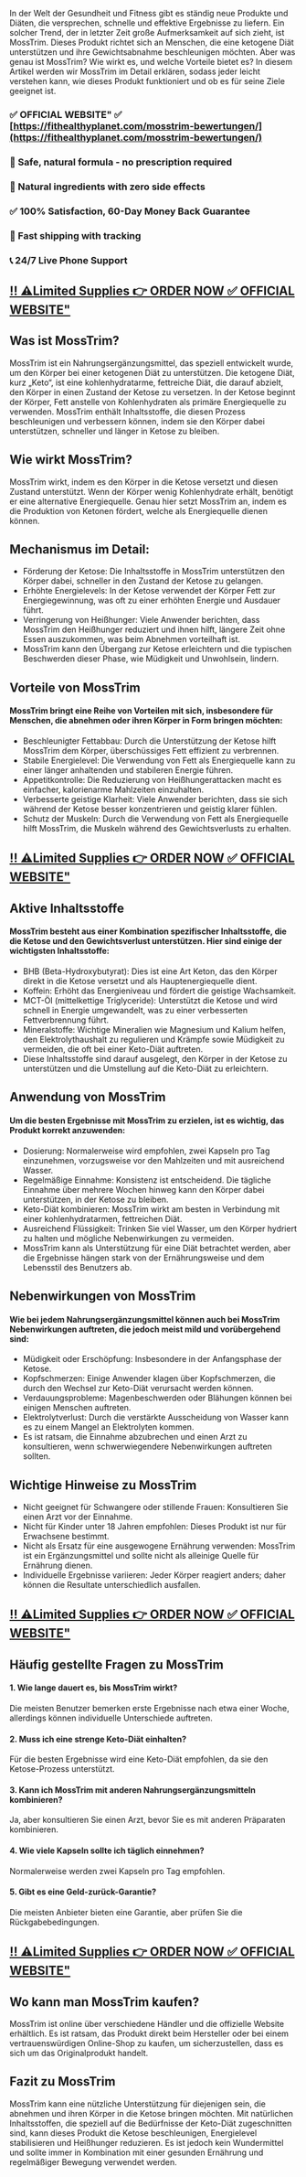 In der Welt der Gesundheit und Fitness gibt es ständig neue Produkte und Diäten, die versprechen, schnelle und effektive Ergebnisse zu liefern. Ein solcher Trend, der in letzter Zeit große Aufmerksamkeit auf sich zieht, ist MossTrim. Dieses Produkt richtet sich an Menschen, die eine ketogene Diät unterstützen und ihre Gewichtsabnahme beschleunigen möchten. Aber was genau ist MossTrim? Wie wirkt es, und welche Vorteile bietet es? In diesem Artikel werden wir MossTrim im Detail erklären, sodass jeder leicht verstehen kann, wie dieses Produkt funktioniert und ob es für seine Ziele geeignet ist.

### ✅ OFFICIAL WEBSITE" ✅ [https://fithealthyplanet.com/mosstrim-bewertungen/](https://fithealthyplanet.com/mosstrim-bewertungen/)
### 🔵 Safe, natural formula - no prescription required
### 🌿 Natural ingredients with zero side effects
### ✅ 100% Satisfaction, 60-Day Money Back Guarantee
### 🚚 Fast shipping with tracking 
### 📞 24/7 Live Phone Support

## [‼️ ⚠️Limited Supplies 👉 ORDER NOW ✅ OFFICIAL WEBSITE"](https://fithealthyplanet.com/mosstrim-bewertungen/)

## Was ist MossTrim?

MossTrim ist ein Nahrungsergänzungsmittel, das speziell entwickelt wurde, um den Körper bei einer ketogenen Diät zu unterstützen. Die ketogene Diät, kurz „Keto“, ist eine kohlenhydratarme, fettreiche Diät, die darauf abzielt, den Körper in einen Zustand der Ketose zu versetzen. In der Ketose beginnt der Körper, Fett anstelle von Kohlenhydraten als primäre Energiequelle zu verwenden. MossTrim enthält Inhaltsstoffe, die diesen Prozess beschleunigen und verbessern können, indem sie den Körper dabei unterstützen, schneller und länger in Ketose zu bleiben.

## Wie wirkt MossTrim?

MossTrim wirkt, indem es den Körper in die Ketose versetzt und diesen Zustand unterstützt. Wenn der Körper wenig Kohlenhydrate erhält, benötigt er eine alternative Energiequelle. Genau hier setzt MossTrim an, indem es die Produktion von Ketonen fördert, welche als Energiequelle dienen können.

## Mechanismus im Detail:

- Förderung der Ketose: Die Inhaltsstoffe in MossTrim unterstützen den Körper dabei, schneller in den Zustand der Ketose zu gelangen.
- Erhöhte Energielevels: In der Ketose verwendet der Körper Fett zur Energiegewinnung, was oft zu einer erhöhten Energie und Ausdauer führt.
- Verringerung von Heißhunger: Viele Anwender berichten, dass MossTrim den Heißhunger reduziert und ihnen hilft, längere Zeit ohne Essen auszukommen, was beim Abnehmen vorteilhaft ist.
- MossTrim kann den Übergang zur Ketose erleichtern und die typischen Beschwerden dieser Phase, wie Müdigkeit und Unwohlsein, lindern.

## Vorteile von MossTrim

#### MossTrim bringt eine Reihe von Vorteilen mit sich, insbesondere für Menschen, die abnehmen oder ihren Körper in Form bringen möchten:

- Beschleunigter Fettabbau: Durch die Unterstützung der Ketose hilft MossTrim dem Körper, überschüssiges Fett effizient zu verbrennen.
- Stabile Energielevel: Die Verwendung von Fett als Energiequelle kann zu einer länger anhaltenden und stabileren Energie führen.
- Appetitkontrolle: Die Reduzierung von Heißhungerattacken macht es einfacher, kalorienarme Mahlzeiten einzuhalten.
- Verbesserte geistige Klarheit: Viele Anwender berichten, dass sie sich während der Ketose besser konzentrieren und geistig klarer fühlen.
- Schutz der Muskeln: Durch die Verwendung von Fett als Energiequelle hilft MossTrim, die Muskeln während des Gewichtsverlusts zu erhalten.

## [‼️ ⚠️Limited Supplies 👉 ORDER NOW ✅ OFFICIAL WEBSITE"](https://fithealthyplanet.com/mosstrim-bewertungen/)

## Aktive Inhaltsstoffe

#### MossTrim besteht aus einer Kombination spezifischer Inhaltsstoffe, die die Ketose und den Gewichtsverlust unterstützen. Hier sind einige der wichtigsten Inhaltsstoffe:

- BHB (Beta-Hydroxybutyrat): Dies ist eine Art Keton, das den Körper direkt in die Ketose versetzt und als Hauptenergiequelle dient.
- Koffein: Erhöht das Energieniveau und fördert die geistige Wachsamkeit.
- MCT-Öl (mittelkettige Triglyceride): Unterstützt die Ketose und wird schnell in Energie umgewandelt, was zu einer verbesserten Fettverbrennung führt.
- Mineralstoffe: Wichtige Mineralien wie Magnesium und Kalium helfen, den Elektrolythaushalt zu regulieren und Krämpfe sowie Müdigkeit zu vermeiden, die oft bei einer Keto-Diät auftreten.
- Diese Inhaltsstoffe sind darauf ausgelegt, den Körper in der Ketose zu unterstützen und die Umstellung auf die Keto-Diät zu erleichtern.

## Anwendung von MossTrim

#### Um die besten Ergebnisse mit MossTrim zu erzielen, ist es wichtig, das Produkt korrekt anzuwenden:

- Dosierung: Normalerweise wird empfohlen, zwei Kapseln pro Tag einzunehmen, vorzugsweise vor den Mahlzeiten und mit ausreichend Wasser.
- Regelmäßige Einnahme: Konsistenz ist entscheidend. Die tägliche Einnahme über mehrere Wochen hinweg kann den Körper dabei unterstützen, in der Ketose zu bleiben.
- Keto-Diät kombinieren: MossTrim wirkt am besten in Verbindung mit einer kohlenhydratarmen, fettreichen Diät.
- Ausreichend Flüssigkeit: Trinken Sie viel Wasser, um den Körper hydriert zu halten und mögliche Nebenwirkungen zu vermeiden.
- MossTrim kann als Unterstützung für eine Diät betrachtet werden, aber die Ergebnisse hängen stark von der Ernährungsweise und dem Lebensstil des Benutzers ab.

## Nebenwirkungen von MossTrim

#### Wie bei jedem Nahrungsergänzungsmittel können auch bei MossTrim Nebenwirkungen auftreten, die jedoch meist mild und vorübergehend sind:

- Müdigkeit oder Erschöpfung: Insbesondere in der Anfangsphase der Ketose.
- Kopfschmerzen: Einige Anwender klagen über Kopfschmerzen, die durch den Wechsel zur Keto-Diät verursacht werden können.
- Verdauungsprobleme: Magenbeschwerden oder Blähungen können bei einigen Menschen auftreten.
- Elektrolytverlust: Durch die verstärkte Ausscheidung von Wasser kann es zu einem Mangel an Elektrolyten kommen.
- Es ist ratsam, die Einnahme abzubrechen und einen Arzt zu konsultieren, wenn schwerwiegendere Nebenwirkungen auftreten sollten.

## Wichtige Hinweise zu MossTrim

- Nicht geeignet für Schwangere oder stillende Frauen: Konsultieren Sie einen Arzt vor der Einnahme.
- Nicht für Kinder unter 18 Jahren empfohlen: Dieses Produkt ist nur für Erwachsene bestimmt.
- Nicht als Ersatz für eine ausgewogene Ernährung verwenden: MossTrim ist ein Ergänzungsmittel und sollte nicht als alleinige Quelle für Ernährung dienen.
- Individuelle Ergebnisse variieren: Jeder Körper reagiert anders; daher können die Resultate unterschiedlich ausfallen.

## [‼️ ⚠️Limited Supplies 👉 ORDER NOW ✅ OFFICIAL WEBSITE"](https://fithealthyplanet.com/mosstrim-bewertungen/)

## Häufig gestellte Fragen zu MossTrim

#### 1. Wie lange dauert es, bis MossTrim wirkt?
Die meisten Benutzer bemerken erste Ergebnisse nach etwa einer Woche, allerdings können individuelle Unterschiede auftreten.

#### 2. Muss ich eine strenge Keto-Diät einhalten?
Für die besten Ergebnisse wird eine Keto-Diät empfohlen, da sie den Ketose-Prozess unterstützt.

#### 3. Kann ich MossTrim mit anderen Nahrungsergänzungsmitteln kombinieren?
Ja, aber konsultieren Sie einen Arzt, bevor Sie es mit anderen Präparaten kombinieren.

#### 4. Wie viele Kapseln sollte ich täglich einnehmen?
Normalerweise werden zwei Kapseln pro Tag empfohlen.

#### 5. Gibt es eine Geld-zurück-Garantie?
Die meisten Anbieter bieten eine Garantie, aber prüfen Sie die Rückgabebedingungen.

## [‼️ ⚠️Limited Supplies 👉 ORDER NOW ✅ OFFICIAL WEBSITE"](https://fithealthyplanet.com/mosstrim-bewertungen/)

## Wo kann man MossTrim kaufen?

MossTrim ist online über verschiedene Händler und die offizielle Website erhältlich. Es ist ratsam, das Produkt direkt beim Hersteller oder bei einem vertrauenswürdigen Online-Shop zu kaufen, um sicherzustellen, dass es sich um das Originalprodukt handelt.

## Fazit zu MossTrim

MossTrim kann eine nützliche Unterstützung für diejenigen sein, die abnehmen und ihren Körper in die Ketose bringen möchten. Mit natürlichen Inhaltsstoffen, die speziell auf die Bedürfnisse der Keto-Diät zugeschnitten sind, kann dieses Produkt die Ketose beschleunigen, Energielevel stabilisieren und Heißhunger reduzieren. Es ist jedoch kein Wundermittel und sollte immer in Kombination mit einer gesunden Ernährung und regelmäßiger Bewegung verwendet werden.
